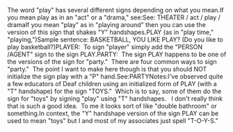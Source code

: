 The word "play" has several different signs depending on what you mean.If you mean play as in an "act" or a "drama," see:See: 
	THEATER / act / play / dramaIf you mean "play" as in "playing around" then you can use the version 
	of this sign that shakes "Y" handshapes.PLAY (as in "play time," "playing,")Sample sentence: BASKETBALL, YOU LIKE PLAY? (Do you like to play 
	basketball?)PLAYER:  To sign "player" simply add the "PERSON /AGENT" 
	sign to the sign PLAY.PARTY:  The sign PLAY happens to be one of the versions of the sign 
	for "party."  There are four common ways to sign "party."  The 
	point I want to make here though is that you should NOT initialize the sign 
	play with a "P" hand.See:PARTYNotes:I've observed quite a few educators of Deaf children using an initialized form 
	of PLAY (with a "T" handshape) for the
  sign "TOYS."  Which is to say, some of them do the sign for 
	"toys" by signing "play" using
  "T" handshapes.   I don't really think that is such a good 
	idea.  To me it looks sort of like "double bathroom" or something.In context, the "Y" handshape version of the sign PLAY can be used to mean 
	"toys" but I and most of my associates just spell "T-O-Y-S."